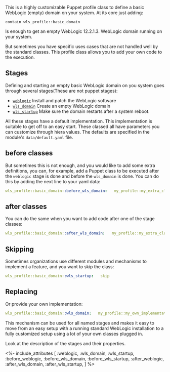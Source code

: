 
This is a highly customizable Puppet profile class to define a basic WebLogic (empty) domain on your system. At its core just adding:

```
contain wls_profile::basic_domain
```

Is enough to get an empty WebLogic 12.2.1.3. WebLogic domain running on your system. 

But sometimes you have specific uses cases that are not handled well by the standard classes. This profile class allows you to add your own code to the execution.

## Stages

Defining and starting an empty basic WebLogic domain on you system goes through several stages(These are not puppet stages):

- [`weblogic`](./weblogic.html) Install and patch the WebLogic software
- [`wls_domain`](./wls_domain.html)    Create an empty WebLogic domain
- [`wls_startup`](./wls_startup.html)   Make sure the domain restarts after a system reboot.

All these stages have a default implementation. This implementation is suitable to get off to an easy start. These classed all have parameters you can customize through hiera values. The defaults are specified in the module's `data/default.yaml` file. 

## before classes

But sometimes this is not enough, and you would like to add some extra definitions, you can, for example, add a Puppet class to be executed after the `weblogic` stage is done and before the `wls_domain` is done. You can do this by adding the next line to your yaml data:

```yaml
wls_profile::basic_domain::before_wls_domain:   my_profile::my_extra_class
```

## after classes

You can do the same when you want to add code after one of the stage classes:

```yaml
wls_profile::basic_domain::after_wls_domain:   my_profile::my_extra_class
```

## Skipping

Sometimes organizations use different modules and mechanisms to implement a feature, and you want to skip the class:

```yaml
wls_profile::basic_domain::wls_startup:   skip
```

## Replacing

Or provide your own implementation:

```yaml
wls_profile::basic_domain::wls_domain:   my_profile::my_own_implementation
```

This mechanism can be used for all named stages and makes it easy to move from an easy setup with a running standard WebLogic installation to a fully customized setup using a lot of your own classes plugged in.

Look at the description of the stages and their properties.


<%- include_attributes [
  :weblogic,
  :wls_domain,
  :wls_startup,
  :before_weblogic,
  :before_wls_domain,
  :before_wls_startup,
  :after_weblogic,
  :after_wls_domain,
  :after_wls_startup,
] %>

